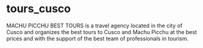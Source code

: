 # tours_cusco
MACHU PICCHU BEST TOURS is a travel agency located in the city of Cusco and organizes the best tours to Cusco and Machu Picchu at the best prices and with the support of the best team of professionals in tourism.
